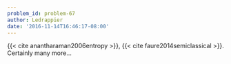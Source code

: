 ```yaml
---
problem_id: problem-67
author: Ledrappier
date: '2016-11-14T16:46:17-08:00'
---
```

{{< cite anantharaman2006entropy >}}, {{< cite faure2014semiclassical >}}.
Certainly many more...

